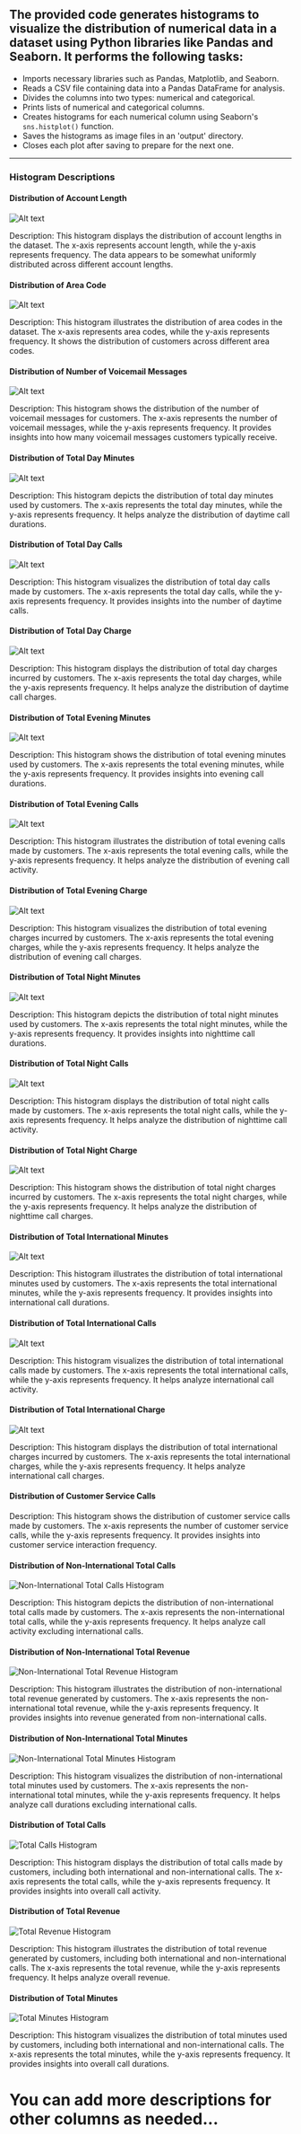 ## The provided code generates histograms to visualize the distribution of numerical data in a dataset using Python libraries like Pandas and Seaborn. It performs the following tasks:


- Imports necessary libraries such as Pandas, Matplotlib, and Seaborn.
- Reads a CSV file containing data into a Pandas DataFrame for analysis.
- Divides the columns into two types: numerical and categorical.
- Prints lists of numerical and categorical columns.
- Creates histograms for each numerical column using Seaborn's `sns.histplot()` function.
- Saves the histograms as image files in an 'output' directory.
- Closes each plot after saving to prepare for the next one.

---
### Histogram Descriptions

#### Distribution of Account Length
![Alt text](<figures/Account length_countplot.png>)

Description: This histogram displays the distribution of account lengths in the dataset. The x-axis represents account length, while the y-axis represents frequency. The data appears to be somewhat uniformly distributed across different account lengths.

#### Distribution of Area Code
![Alt text](<figures/Area code_countplot.png>)

Description: This histogram illustrates the distribution of area codes in the dataset. The x-axis represents area codes, while the y-axis represents frequency. It shows the distribution of customers across different area codes.

#### Distribution of Number of Voicemail Messages
![Alt text](<figures/Number vmail messages_countplot.png>)

Description: This histogram shows the distribution of the number of voicemail messages for customers. The x-axis represents the number of voicemail messages, while the y-axis represents frequency. It provides insights into how many voicemail messages customers typically receive.

#### Distribution of Total Day Minutes
![Alt text](<figures/Total day minutes_countplot.png>)

Description: This histogram depicts the distribution of total day minutes used by customers. The x-axis represents the total day minutes, while the y-axis represents frequency. It helps analyze the distribution of daytime call durations.

#### Distribution of Total Day Calls
![Alt text](<figures/Total day calls_countplot.png>)

Description: This histogram visualizes the distribution of total day calls made by customers. The x-axis represents the total day calls, while the y-axis represents frequency. It provides insights into the number of daytime calls.

#### Distribution of Total Day Charge
![Alt text](<figures/Total day charge_countplot.png>)

Description: This histogram displays the distribution of total day charges incurred by customers. The x-axis represents the total day charges, while the y-axis represents frequency. It helps analyze the distribution of daytime call charges.

#### Distribution of Total Evening Minutes
![Alt text](<figures/Total eve minutes_countplot.png>)

Description: This histogram shows the distribution of total evening minutes used by customers. The x-axis represents the total evening minutes, while the y-axis represents frequency. It provides insights into evening call durations.

#### Distribution of Total Evening Calls
![Alt text](<figures/Total eve calls_countplot.png>)

Description: This histogram illustrates the distribution of total evening calls made by customers. The x-axis represents the total evening calls, while the y-axis represents frequency. It helps analyze the distribution of evening call activity.

#### Distribution of Total Evening Charge
![Alt text](<figures/Total eve charge_countplot.png>)

Description: This histogram visualizes the distribution of total evening charges incurred by customers. The x-axis represents the total evening charges, while the y-axis represents frequency. It helps analyze the distribution of evening call charges.

#### Distribution of Total Night Minutes
![Alt text](<figures/Total night minutes_countplot.png>)


Description: This histogram depicts the distribution of total night minutes used by customers. The x-axis represents the total night minutes, while the y-axis represents frequency. It provides insights into nighttime call durations.

#### Distribution of Total Night Calls
![Alt text](<figures/Total night calls_countplot.png>)

Description: This histogram displays the distribution of total night calls made by customers. The x-axis represents the total night calls, while the y-axis represents frequency. It helps analyze the distribution of nighttime call activity.

#### Distribution of Total Night Charge

![Alt text](<figures/Total night charge_countplot.png>)

Description: This histogram shows the distribution of total night charges incurred by customers. The x-axis represents the total night charges, while the y-axis represents frequency. It helps analyze the distribution of nighttime call charges.

#### Distribution of Total International Minutes
![Alt text](<figures/Total intl minutes_countplot.png>)

Description: This histogram illustrates the distribution of total international minutes used by customers. The x-axis represents the total international minutes, while the y-axis represents frequency. It provides insights into international call durations.

#### Distribution of Total International Calls

![Alt text](<figures/Total intl calls_countplot.png>)

Description: This histogram visualizes the distribution of total international calls made by customers. The x-axis represents the total international calls, while the y-axis represents frequency. It helps analyze international call activity.

#### Distribution of Total International Charge

![Alt text](<figures/Total intl charge_countplot.png>)


Description: This histogram displays the distribution of total international charges incurred by customers. The x-axis represents the total international charges, while the y-axis represents frequency. It helps analyze international call charges.

#### Distribution of Customer Service Calls


Description: This histogram shows the distribution of customer service calls made by customers. The x-axis represents the number of customer service calls, while the y-axis represents frequency. It provides insights into customer service interaction frequency.

#### Distribution of Non-International Total Calls
![Non-International Total Calls Histogram](images/non_international_total_calls_distribution.png)

Description: This histogram depicts the distribution of non-international total calls made by customers. The x-axis represents the non-international total calls, while the y-axis represents frequency. It helps analyze call activity excluding international calls.

#### Distribution of Non-International Total Revenue
![Non-International Total Revenue Histogram](images/non_international_total_revenue_distribution.png)

Description: This histogram illustrates the distribution of non-international total revenue generated by customers. The x-axis represents the non-international total revenue, while the y-axis represents frequency. It provides insights into revenue generated from non-international calls.

#### Distribution of Non-International Total Minutes
![Non-International Total Minutes Histogram](images/non_international_total_minutes_distribution.png)

Description: This histogram visualizes the distribution of non-international total minutes used by customers. The x-axis represents the non-international total minutes, while the y-axis represents frequency. It helps analyze call durations excluding international calls.

#### Distribution of Total Calls
![Total Calls Histogram](images/total_calls_distribution.png)

Description: This histogram displays the distribution of total calls made by customers, including both international and non-international calls. The x-axis represents the total calls, while the y-axis represents frequency. It provides insights into overall call activity.

#### Distribution of Total Revenue
![Total Revenue Histogram](images/total_revenue_distribution.png)

Description: This histogram illustrates the distribution of total revenue generated by customers, including both international and non-international calls. The x-axis represents the total revenue, while the y-axis represents frequency. It helps analyze overall revenue.

#### Distribution of Total Minutes
![Total Minutes Histogram](images/total_minutes_distribution.png)

Description: This histogram visualizes the distribution of total minutes used by customers, including both international and non-international calls. The x-axis represents the total minutes, while the y-axis represents frequency. It provides insights into overall call durations.

# You can add more descriptions for other columns as needed...


